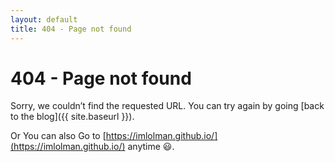 ```yaml
---
layout: default
title: 404 - Page not found
---
```

404 - Page not found
====================
Sorry, we couldn’t find the requested URL. You can try again by going [back to the blog]({{ site.baseurl }}).

Or You can also Go to [https://imlolman.github.io/](https://imlolman.github.io/) anytime 😃.
